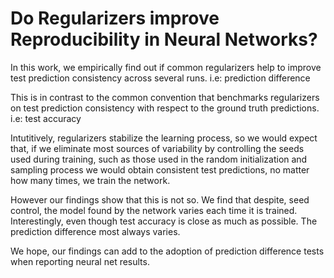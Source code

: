 # Do Regularizers improve Reproducibility in Neural Networks?

In this work, we empirically find out if common regularizers help to improve
test prediction consistency across several runs. i.e: prediction difference

This is in contrast to the common convention that benchmarks regularizers on 
test prediction consistency with respect to the ground truth predictions. i.e: test accuracy

Intutitively, regularizers stabilize the learning process, so we would expect that,
if we eliminate most sources of variability by controlling the seeds used during training, 
such as those used in the random initialization and sampling process
we would obtain consistent test predictions, no matter how many times, we train the network.

However our findings show that this is not so. 
We find that despite, seed control, the model found by the network varies each time it is trained.
Interestingly, even though test accuracy is close as much as possible. The prediction difference most always varies.

We hope, our findings can add to the adoption of prediction difference tests when reporting neural net results.

